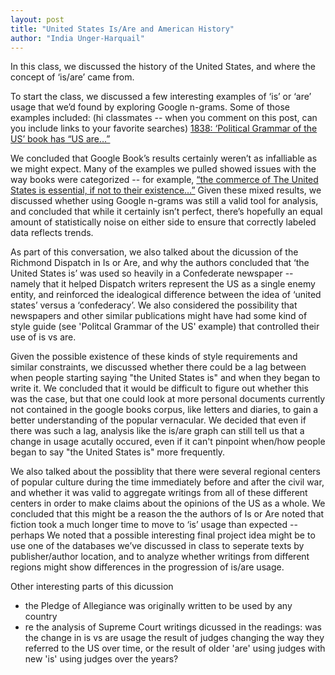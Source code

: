```yaml
---
layout: post
title: "United States Is/Are and American History"
author: "India Unger-Harquail"
---
```


In this class, we discussed the history of the United States, and where the concept of ‘is/are’ came from.

To start the class, we discussed a few interesting examples of ‘is’ or ‘are’ usage that we’d found by exploring Google n-grams. Some of those examples included:
(hi classmates -- when you comment on this post, can you include links to your favorite searches)
[1838: ‘Political Grammar of the US’ book has “US are…”](https://books.google.com/books?id=ORJAAAAAYAAJ&pg=PA231&dq=%22the+united+states+are%22&hl=en&newbks=1&newbks_redir=0&sa=X&ved=2ahUKEwipjfGx46fnAhV9mXIEHZWhDx8Q6AEwAnoECAUQAg#v=onepage&q=%22the%20united%20states%20are%22&f=false)

We concluded that Google Book’s results certainly weren’t as infalliable as we might expect. Many of the examples we pulled showed issues with the way books were categorized -- for example, [“the commerce of The United States is essential, if not to their existence…”](https://books.google.com/books?id=IKkOAAAAQAAJ&pg=PA121&dq=%22the+united+states+is%22&hl=en&newbks=1&newbks_redir=0&sa=X&ved=2ahUKEwi9ieKe7afnAhUolXIEHbHBCjg4ZBDoATAFegQIBxAC#v=onepage&q=%22the%20united%20states%20is%22&f=false) Given these mixed results, we discussed whether using Google n-grams  was still a valid tool for analysis, and concluded that while it certainly isn’t perfect, there’s hopefully an equal amount of statistically noise on either side to ensure that correctly labeled data reflects trends. 

As part of this conversation, we also talked about the dicussion of the Richmond Dispatch in Is or Are, and why the authors concluded that ‘the United States is’ was used so heavily in a Confederate newspaper -- namely that it helped Dispatch writers represent the US as a single enemy entity, and reinforced the idealogical difference between the idea of ‘united states’ versus a ‘confederacy’. We also considered the possibility that newspapers and other similar publications might have had some kind of style guide (see 'Politcal Grammar of the US' example) that controlled their use of is vs are.

Given the possible existence of these kinds of style requirements and similar constraints, we discussed whether there could be a lag between when people starting saying "the United States is" and when they began to write it. We concluded that it would be difficult to figure out whether this was the case, but that one could look at more personal documents currently not contained in the google books corpus, like letters and diaries, to gain a better understanding of the popular vernacular. We decided that even if there was such a lag, analysis like the is/are graph can still tell us that a change in usage acutally occured, even if it can't pinpoint when/how people began to say "the United States is" more frequently. 

We also talked about the possiblity that there were several regional centers of popular culture during the time immediately before and after the civil war, and whether it was valid to aggregate writings from all of these different centers in order to make claims about the opinions of the US as a whole. We concluded that this might be a reason the the authors of Is or Are noted that fiction took a much longer time to move to ‘is’ usage than expected -- perhaps  We noted that a possible interesting final project idea might be to use one of the databases we’ve discussed in class to seperate texts by publisher/author location, and to analyze whether writings from different regions might show differences in the progression of is/are usage. 

Other interesting parts of this dicussion
- the Pledge of Allegiance was originally written to be used by any country
- re the analysis of Supreme Court writings dicussed in the readings: was the change in is vs are usage the result of judges changing the way they referred to the US over time, or the result of older 'are' using judges with new 'is' using judges over the years?
